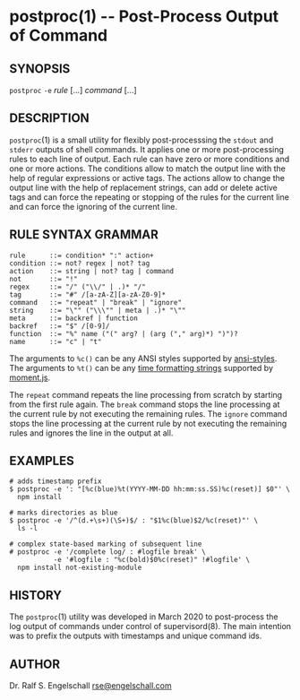 
# postproc(1) -- Post-Process Output of Command

## SYNOPSIS

`postproc` `-e` *rule* [...] *command* [...]

## DESCRIPTION

`postproc`(1) is a small utility for flexibly post-processsing the
`stdout` and `stderr` outputs of shell commands. It applies one or more
post-processing rules to each line of output. Each rule can have zero or
more conditions and one or more actions. The conditions allow to match
the output line with the help of regular expressions or active tags. The
actions allow to change the output line with the help of replacement
strings, can add or delete active tags and can force the repeating or
stopping of the rules for the current line and can force the ignoring of
the current line.

## RULE SYNTAX GRAMMAR

```
rule      ::= condition* ":" action+
condition ::= not? regex | not? tag
action    ::= string | not? tag | command
not       ::= "!"
regex     ::= "/" ("\\/" | .)* "/"
tag       ::= "#" /[a-zA-Z][a-zA-Z0-9]*
command   ::= "repeat" | "break" | "ignore"
string    ::= "\"" ("\\\"" | meta | .)* "\""
meta      ::= backref | function
backref   ::= "$" /[0-9]/
function  ::= "%" name ("(" arg? | (arg ("," arg)*) ")")?
name      ::= "c" | "t"
```

The arguments to `%c()` can be any ANSI styles supported by
[ansi-styles](https://github.com/chalk/ansi-styles).
The arguments to `%t()` can be any [time formatting strings](https://momentjs.com/docs/#/displaying/) supported by
[moment.js](https://momentjs.com/).

The `repeat` command repeats the line processing from scratch by
starting from the first rule again. The `break` command stops the line
processing at the current rule by not executing the remaining rules. The
`ignore` command stops the line processing at the current rule by not
executing the remaining rules and ignores the line in the output at all.

## EXAMPLES

```
# adds timestamp prefix
$ postproc -e ': "[%c(blue)%t(YYYY-MM-DD hh:mm:ss.SS)%c(reset)] $0"' \
  npm install

# marks directories as blue
$ postproc -e '/^(d.+\s+)(\S+)$/ : "$1%c(blue)$2/%c(reset)"' \
  ls -l

# complex state-based marking of subsequent line
# postproc -e '/complete log/ : #logfile break' \
           -e '#logfile : "%c(bold)$0%c(reset)" !#logfile' \
  npm install not-existing-module
```

## HISTORY

The `postproc`(1) utility was developed in March 2020 to post-process
the log output of commands under control of supervisord(8). The main
intention was to prefix the outputs with timestamps and unique command
ids.

## AUTHOR

Dr. Ralf S. Engelschall <rse@engelschall.com>

